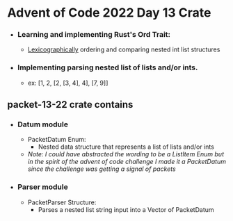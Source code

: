 # Advent of Code 2022 Day 13 Crate

- ### Learning and implementing Rust's Ord Trait:

  - [Lexicographically](https://en.wikipedia.org/wiki/Lexicographic_order) ordering and comparing nested int list structures

- ### Implementing parsing nested list of lists and/or ints.

  - ex: [1, 2, [2, [3, 4], 4], [7, 9]]

## packet-13-22 crate contains

- ### Datum module
  - PacketDatum Enum:
    - Nested data structure that represents a list of lists and/or ints
  - _Note: I could have abstracted the wording to be a ListItem Enum but in the spirit of the advent of code challenge I made it a PacketDatum since the challenge was getting a signal of packets_
- ### Parser module

  - PacketParser Structure:
    - Parses a nested list string input into a Vector of PacketDatum
